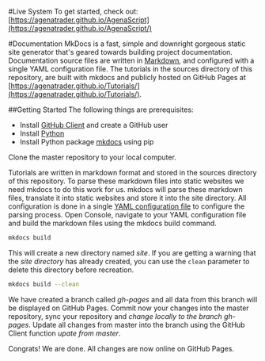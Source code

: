 #Live System
To get started, check out: [https://agenatrader.github.io/AgenaScript](https://agenatrader.github.io/AgenaScript/)

#Documentation
MkDocs is a fast, simple and downright gorgeous static site generator that's geared towards building project documentation.
Documentation source files are written in [Markdown](https://guides.github.com/features/mastering-markdown/), and configured with a single YAML configuration file.
The tutorials in the sources directory of this repository, are built with mkdocs and publicly hosted on GitHub Pages at [https://agenatrader.github.io/Tutorials/](https://agenatrader.github.io/Tutorials/).

##Getting Started
The following things are prerequisites:
* Install [GitHub Client](https://desktop.github.com) and create a GitHub user
* Install [Python](https://www.python.org/downloads/)
* Install Python package [mkdocs](http://www.mkdocs.org) using pip

Clone the master repository to your local computer.

Tutorials are written in markdown format and stored in the sources directory of this repository.
To parse these markdown files into static websites we need mkdocs to do this work for us. mkdocs will parse these markdown files, translate it into static websites and store it into the site directory.
All configuration is done in a single [YAML configuration file](mkdocs.yml) to configure the parsing process.
Open Console, navigate to your YAML configuration file and build the markdown files using the mkdocs build command.
```bash
mkdocs build
```
This will create a new directory named *site*.
If you are getting a warning that the *site directory* has already created, you can use the `clean` parameter to delete this directory before recreation.
```bash
mkdocs build --clean
```
We have created a branch called *gh-pages* and all data from this branch will be displayed on GitHub Pages.
Commit now your changes into the master repository, sync your repository and *change locally to the branch gh-pages*. Update all changes from master into the branch using the GitHub Client function *upate from master*.

Congrats! We are done. All changes are now online on GitHub Pages.
 